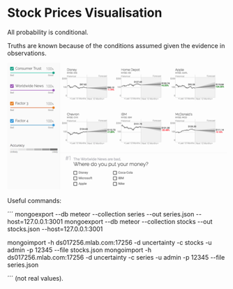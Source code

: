 # Stock Prices Visualisation

All probability is conditional.

Truths are known because of the conditions assumed given the evidence in observations.

<img src="public/screen.png"/>

Useful commands:

´´´
mongoexport --db meteor --collection series --out series.json --host=127.0.0.1:3001
mongoexport --db meteor --collection stocks --out stocks.json --host=127.0.0.1:3001

mongoimport -h ds017256.mlab.com:17256 -d uncertainty -c stocks -u admin -p 12345 --file stocks.json
mongoimport -h ds017256.mlab.com:17256 -d uncertainty -c series -u admin -p 12345 --file series.json

´´´
(not real values).

